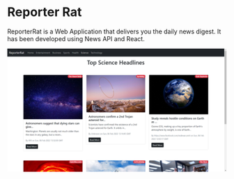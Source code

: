 # Reporter Rat
ReporterRat is a Web Application that delivers you the daily news digest. It has been developed using News API and React. 

![Sample Top Science Headlines Image](output.png?raw=true "Sample Output - Science Headlines")
